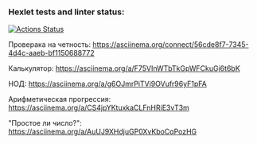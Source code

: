 ### Hexlet tests and linter status:
[![Actions Status](https://github.com/Gubanov07/php-project-45/actions/workflows/hexlet-check.yml/badge.svg)](https://github.com/Gubanov07/php-project-45/actions)

Проверака на четность:
https://asciinema.org/connect/56cde8f7-7345-4d4c-aaeb-bf1150688772

Калькулятор: https://asciinema.org/a/F75VInWTbTkGpWFCkuGj6t6bK

НОД: https://asciinema.org/a/g6OJmrPiTVi9OVufr96yF1pFA

Арифметическая прогрессия: https://asciinema.org/a/CS4jpYKtuxkaCLFnHRiE3vT3m


"Простое ли число?": https://asciinema.org/a/AuUJ9XHdjuGP0XvKboCqPozHG